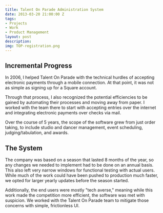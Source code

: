 ```yaml
---
title: Talent On Parade Administration System
date: 2013-03-20 21:00:00 Z
tags:
- Projects
- Work
- Product Management
layout: post
description: 
img: TOP-registration.png
---
```


## Incremental Progress
In 2006, I helped Talent On Parade with the technical hurdles of accepting electronic payments through a mobile connection. At that point, it was not as simple as signing up for a Square account.

Through that process, I also recognized the potential efficiencies to be gained by automating their processes and moving away from paper. I worked with the team there to start with accepting entries over the internet and integrating electronic payments over checks via mail.

Over the course of 5 years, the scope of the software grew from just order taking, to include studio and dancer management, event scheduling, judging/tabulation, and awards.

## The System

The company was based on a season that lasted 8 months of the year, so any changes we needed to implement had to be done on an annual basis. This also left very narrow windows for functional testing with actual users. While much of the work could have been pushed to production much faster, we opted for larger yearly updates before the season started.

Additionally, the end users were mostly "tech averse," meaning while this work made the competition more efficient, the software was met with suspicion. We worked with the Talent On Parade team to mitigate those concerns with simple, frictionless UI.
